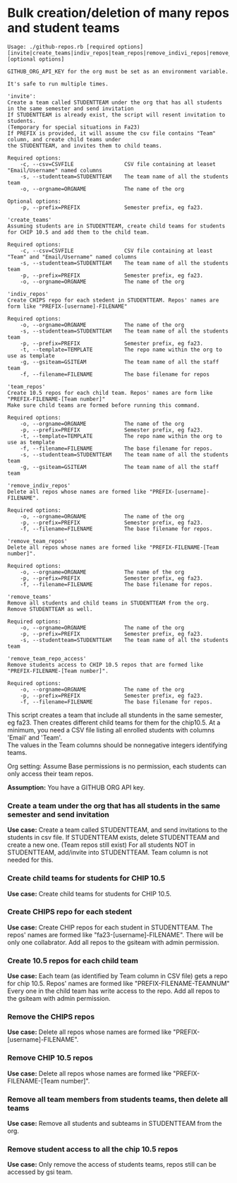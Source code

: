 # Bulk creation/deletion of many repos and student teams

```
Usage: ./github-repos.rb [required options] [invite|create_teams|indiv_repos|team_repos|remove_indivi_repos|remove_team_repos|remove_teams|remove_team_repo_access] [optional options]

GITHUB_ORG_API_KEY for the org must be set as an environment variable.

It's safe to run multiple times.

'invite':
Create a team called STUDENTTEAM under the org that has all students in the same semester and send invitation
If STUDENTTEAM is already exist, the script will resent invitation to students. 
(Temporary for special situations in Fa23)
If PREFIX is provided, it will assume the csv file contains "Team" column, and create child teams under 
the STUDENTTEAM, and invites them to child teams.

Required options:
    -c, --csv=CSVFILE                CSV file containing at leaset "Email/Username" named columns
    -s, --studentteam=STUDENTTEAM    The team name of all the students team
    -o, --orgname=ORGNAME            The name of the org

Optional options:
    -p, --prefix=PREFIX              Semester prefix, eg fa23.

'create_teams'
Assuming students are in STUDENTTEAM, create child teams for students for CHIP 10.5 and add them to the child team.

Required options:
    -c, --csv=CSVFILE                CSV file containing at least "Team" and "Email/Username" named columns
    -s, --studentteam=STUDENTTEAM    The team name of all the students team
    -p, --prefix=PREFIX              Semester prefix, eg fa23.
    -o, --orgname=ORGNAME            The name of the org

'indiv_repos'
Create CHIPS repo for each stedent in STUDENTTEAM. Repos' names are form like "PREFIX-[username]-FILENAME"

Required options:
    -o, --orgname=ORGNAME            The name of the org
    -s, --studentteam=STUDENTTEAM    The team name of all the students team
    -p, --prefix=PREFIX              Semester prefix, eg fa23.
    -t, --template=TEMPLATE          The repo name within the org to use as template
    -g, --gsiteam=GSITEAM            The team name of all the staff team
    -f, --filename=FILENAME          The base filename for repos

'team_repos'
Create 10.5 repos for each child team. Repos' names are form like "PREFIX-FILENAME-[Team number]"
Make sure child teams are formed before running this command.

Required options:
    -o, --orgname=ORGNAME            The name of the org
    -p, --prefix=PREFIX              Semester prefix, eg fa23.
    -t, --template=TEMPLATE          The repo name within the org to use as template
    -f, --filename=FILENAME          The base filename for repos.
    -s, --studentteam=STUDENTTEAM    The team name of all the students team
    -g, --gsiteam=GSITEAM            The team name of all the staff team

'remove_indiv_repos'
Delete all repos whose names are formed like "PREFIX-[username]-FILENAME".

Required options:
    -o, --orgname=ORGNAME            The name of the org
    -p, --prefix=PREFIX              Semester prefix, eg fa23.
    -f, --filename=FILENAME          The base filename for repos.

'remove_team_repos'
Delete all repos whose names are formed like "PREFIX-FILENAME-[Team number]".

Required options:
    -o, --orgname=ORGNAME            The name of the org
    -p, --prefix=PREFIX              Semester prefix, eg fa23.
    -f, --filename=FILENAME          The base filename for repos.

'remove_teams'
Remove all students and child teams in STUDENTTEAM from the org.
Remove STUDENTTEAM as well.

Required options:
    -o, --orgname=ORGNAME            The name of the org
    -p, --prefix=PREFIX              Semester prefix, eg fa23.
    -s, --studentteam=STUDENTTEAM    The team name of all the students team

'remove_team_repo_access'
Remove students access to CHIP 10.5 repos that are formed like "PREFIX-FILENAME-[Team number]".

Required options:
    -o, --orgname=ORGNAME            The name of the org
    -p, --prefix=PREFIX              Semester prefix, eg fa23.
    -f, --filename=FILENAME          The base filename for repos.
```

This script creates a team that include all stundents in the same semester, eg fa23. 
Then creates different child teams for them for the chip10.5. At a minimum, 
you need a CSV file listing all enrolled students with columns 'Email' and 'Team'.  
The values in the Team columns should be nonnegative integers identifying teams.

Org setting: Assume Base permissions is no permission, each students can only access their team repos.

**Assumption:** You have a GITHUB ORG API key.

### Create a team under the org that has all students in the same semester and send invitation

**Use case:** Create a team called STUDENTTEAM, and send invitations 
to the students in csv file. If STUDENTTEAM exists, delete STUDENTTEAM and 
create a new one. (Team repos still exist)
For all students NOT in STUDENTTEAM, add/invite into STUDENTTEAM.
Team column is not needed for this.

### Create child teams for students for CHIP 10.5

**Use case:** Create child teams for students for CHIP 10.5. 

### Create CHIPS repo for each stedent

**Use case:** Create CHIP repos for each student in STUDENTTEAM.
The repos' names are formed like  "fa23-[username]-FILENAME". There will 
be only one collabrator. Add all repos to the gsiteam with admin permission.

### Create 10.5 repos for each child team 

**Use case:** Each team (as identified by Team column in CSV file)
gets a repo for chip 10.5.  Repos' names are formed like "PREFIX-FILENAME-TEAMNUM"
Every one in the child team has write access to the repo.
Add all repos to the gsiteam with admin permission.

### Remove the CHIPS repos

**Use case:** Delete all repos whose names are formed like "PREFIX-[username]-FILENAME".

### Remove CHIP 10.5 repos

**Use case:** Delete all repos whose names are formed like "PREFIX-FILENAME-[Team number]".

### Remove all team members from students teams, then delete all teams

**Use case:** Remove all students and subteams in STUDENTTEAM from the org.

### Remove student access to all the chip 10.5 repos 

**Use case:** Only remove the access of students teams, repos still can be accessed by
gsi team.

